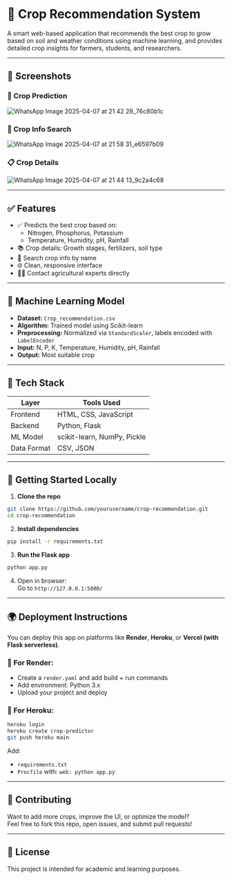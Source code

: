 
# 🌾 Crop Recommendation System

A smart web-based application that recommends the best crop to grow based on soil and weather conditions using machine learning, and provides detailed crop insights for farmers, students, and researchers.

---

## 📸 Screenshots

### 🔮 Crop Prediction
![WhatsApp Image 2025-04-07 at 21 42 28_76c80b1c](https://github.com/user-attachments/assets/d331056a-e073-40d8-b2b8-531a01ecc1ec)


### 🌱 Crop Info Search
![WhatsApp Image 2025-04-07 at 21 58 31_e6597b09](https://github.com/user-attachments/assets/8d2a284b-c6e6-412a-b317-25a67af01657)



### 📋 Crop Details
![WhatsApp Image 2025-04-07 at 21 44 13_9c2a4c68](https://github.com/user-attachments/assets/03b161df-6e9d-4521-aa3a-07e81ba82792)



---

## ✅ Features

- ✅ Predicts the best crop based on:
  - Nitrogen, Phosphorus, Potassium
  - Temperature, Humidity, pH, Rainfall
- 📚 Crop details: Growth stages, fertilizers, soil type
- 🔎 Search crop info by name
- 🌐 Clean, responsive interface
- 🧑‍🌾 Contact agricultural experts directly

---

## 🧠 Machine Learning Model

- **Dataset:** `Crop_recommendation.csv`
- **Algorithm:** Trained model using Scikit-learn
- **Preprocessing:** Normalized via `StandardScaler`, labels encoded with `LabelEncoder`
- **Input:** N, P, K, Temperature, Humidity, pH, Rainfall
- **Output:** Most suitable crop

---

## 🔧 Tech Stack

| Layer       | Tools Used                   |
|-------------|------------------------------|
| Frontend    | HTML, CSS, JavaScript        |
| Backend     | Python, Flask                |
| ML Model    | scikit-learn, NumPy, Pickle  |
| Data Format | CSV, JSON                    |

---

## 🚀 Getting Started Locally

1. **Clone the repo**

```bash
git clone https://github.com/yourusername/crop-recommendation.git
cd crop-recommendation
```

2. **Install dependencies**

```bash
pip install -r requirements.txt
```

3. **Run the Flask app**

```bash
python app.py
```

4. Open in browser:  
Go to `http://127.0.0.1:5000/`

---

## 🌍 Deployment Instructions

You can deploy this app on platforms like **Render**, **Heroku**, or **Vercel (with Flask serverless)**.

### 🔹 For Render:
- Create a `render.yaml` and add build + run commands
- Add environment: Python 3.x
- Upload your project and deploy

### 🔹 For Heroku:
```bash
heroku login
heroku create crop-predictor
git push heroku main
```

Add:
- `requirements.txt`
- `Procfile` with: `web: python app.py`

---

## 🤝 Contributing

Want to add more crops, improve the UI, or optimize the model?  
Feel free to fork this repo, open issues, and submit pull requests!

---

## 🪪 License

This project is intended for academic and learning purposes.
